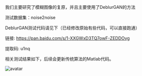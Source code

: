 我们主要研究了模糊图像的复原，并且主要使用了DeblurGAN的方法

测试数据集：noise2noise

DeblurGAN测试代码请见下（已经修改原始有些代码，可以直接跑通）

链接: https://pan.baidu.com/s/1-XXGWxD3TQ7owF-ZEDDOvg 

提取码: u1nq 

相关测试结果如下，后续会更新传统算法的Matlab代码。

![avatar](raw.githubusercontent.com/harvestlamb/DeblurGAN_oliver/master/image/2019-10-21%2015-45-31%20%E7%9A%84%E5%B1%8F%E5%B9%95%E6%88%AA%E5%9B%BE.png)



